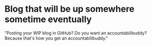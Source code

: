 # Blog that will be up somewhere sometime eventually

"Posting your WIP blog in GitHub? Do you want an accountabilibuddy? Because that's how you get an accountabilibuddy."